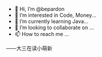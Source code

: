 - 👋 Hi, I’m @bepardon
- 👀 I’m interested in Code, Money...
- 🌱 I’m currently learning Java...
- 💞️ I’m looking to collaborate on ...
- 📫 How to reach me ...

——大三在读小萌新
<!---
bepardon/bepardon is a ✨ special ✨ repository because its `README.md` (this file) appears on your GitHub profile.
You can click the Preview link to take a look at your changes.
--->
